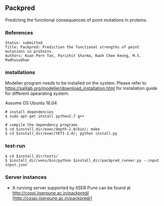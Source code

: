 ## Packpred
Predicting the functional consequences of point mutations in proteins.

### References
```
Status: submitted
Title: Packpred: Prediction the functional strengths of point mutations in proteins.
Authors: Kuan Pern Tan, Parichit Sharma, Kwoh Chee Keong, M.S. Madhusudhan
```

### installations
Modeller program needs to be installed on the system. Please refer to https://salilab.org/modeller/download_installation.html for installation guide for different opearating system.

Assume OS Ubuntu 16.04
```
# install dependencies
$ sudo apt-get install python2.7 g++

# compile the dependency programs
$ cd $install_dir/exec/depth-2.0/bin/; make
$ cd $install_dir/exec/YETI-2.0/; python install.py
```

### test-run
```
$ cd $install_dir/tests/
$ $install_dir/venv/bin/python $install_dir/packpred_runner.py --input input.json
```

### Server instances
 - A running server supported by IISER Pune can be found at http://cospi.iiserpune.ac.in/packpred/ [http://cospi.iiserpune.ac.in/packpred/]
